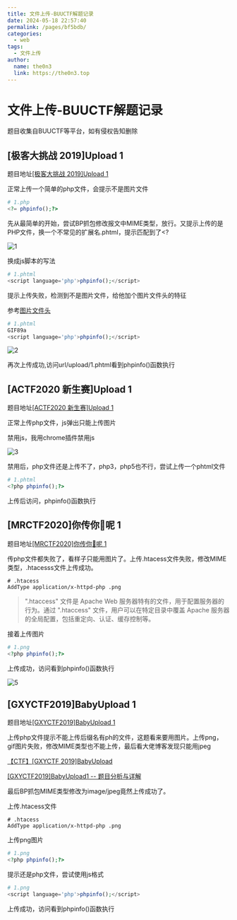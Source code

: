 ```yaml
---
title: 文件上传-BUUCTF解题记录
date: 2024-05-18 22:57:40
permalink: /pages/bf5bdb/
categories:
  - web
tags:
  - 文件上传
author: 
  name: the0n3
  link: https://the0n3.top
---
```


# 文件上传-BUUCTF解题记录

题目收集自BUUCTF等平台，如有侵权告知删除

<!-- more -->


## [极客大挑战 2019]Upload 1

题目地址[[极客大挑战 2019]Upload 1](https://buuoj.cn/challenges#[%E6%9E%81%E5%AE%A2%E5%A4%A7%E6%8C%91%E6%88%98%202019]Upload)

正常上传一个简单的php文件，会提示不是图片文件

```php
# 1.php
<?= phpinfo();?>
```

先从最简单的开始，尝试BP抓包修改报文中MIME类型，放行。又提示上传的是PHP文件，换一个不常见的扩展名.phtml，提示匹配到了<?

![1](https://the0n3.top/medias/upload-practise/1.png)

换成js脚本的写法

```php
# 1.phtml
<script language='php'>phpinfo();</script>
```

提示上传失败，检测到不是图片文件，给他加个图片文件头的特征

参考[图片文件头](https://blog.csdn.net/weixin_62715196/article/details/132279908)

```php
# 1.phtml
GIF89a
<script language='php'>phpinfo();</script>
```

![2](https://the0n3.top/medias/upload-practise/2.png)

再次上传成功,访问url/upload/1.phtml看到phpinfo()函数执行


## [ACTF2020 新生赛]Upload 1

题目地址[[ACTF2020 新生赛]Upload 1](https://buuoj.cn/challenges#[ACTF2020%20%E6%96%B0%E7%94%9F%E8%B5%9B]Upload)

正常上传php文件，js弹出只能上传图片

禁用js，我用chrome插件禁用js

![3](https://the0n3.top/medias/upload-practise/3.png)

禁用后，php文件还是上传不了，php3，php5也不行，尝试上传一个phtml文件

```php
# 1.phtml
<?php phpinfo();?>
```

上传后访问，phpinfo()函数执行

## [MRCTF2020]你传你🐎呢 1

题目地址[[MRCTF2020]你传你🐎呢 1](https://buuoj.cn/challenges#[MRCTF2020]%E4%BD%A0%E4%BC%A0%E4%BD%A0%F0%9F%90%8E%E5%91%A2)

传php文件都失败了，看样子只能用图片了。上传.htacess文件失败，修改MIME类型，.htacesss文件上传成功。

```htacess
# .htacess
AddType application/x-httpd-php .png
```


> ".htaccess" 文件是 Apache Web 服务器特有的文件，用于配置服务器的行为。通过 ".htaccess" 文件，用户可以在特定目录中覆盖 Apache 服务器的全局配置，包括重定向、认证、缓存控制等。

接着上传图片

```php
# 1.png
<?php phpinfo();?>
```

上传成功，访问看到phpinfo()函数执行

![5](https://the0n3.top/medias/upload-practise/5.png)


## [GXYCTF2019]BabyUpload 1

题目地址[[GXYCTF2019]BabyUpload 1](https://buuoj.cn/challenges#[GXYCTF2019]BabyUpload)

上传php文件提示不能上传后缀名有ph的文件，这题看来要用图片。上传png，gif图片失败，修改MIME类型也不能上传，最后看大佬博客发现只能用jpeg

[【CTF】[GXYCTF 2019]BabyUpload](https://blog.csdn.net/weixin_47055136/article/details/131291140)

[[GXYCTF2019]BabyUpload1 -- 题目分析与详解](https://blog.csdn.net/2302_79800344/article/details/136428034)

最后BP抓包MIME类型修改为image/jpeg竟然上传成功了。

上传.htacess文件

```htacess
# .htacess
AddType application/x-httpd-php .png
```

上传png图片

```php
# 1.png
<?php phpinfo();?>
```

提示还是php文件，尝试使用js格式

```php
# 1.png
<script language='php'>phpinfo();</script>
```

上传成功，访问看到phpinfo()函数执行